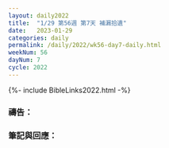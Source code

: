```yaml
---
layout: daily2022
title:  "1/29 第56週 第7天 補漏拾遺"
date:   2023-01-29
categories: daily
permalink: /daily/2022/wk56-day7-daily.html
weekNum: 56
dayNum: 7
cycle: 2022
---
```


{%- include BibleLinks2022.html -%}

### 禱告：

### 筆記與回應：
